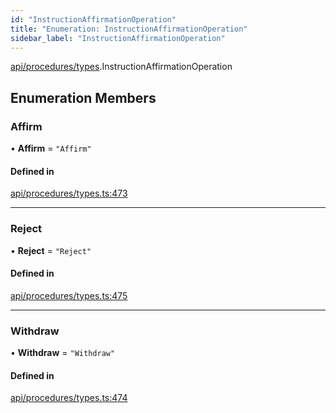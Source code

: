 ```yaml
---
id: "InstructionAffirmationOperation"
title: "Enumeration: InstructionAffirmationOperation"
sidebar_label: "InstructionAffirmationOperation"
---
```


[api/procedures/types](../../../../../modules/API/Procedures/Types/Types.md).InstructionAffirmationOperation

## Enumeration Members

### Affirm

• **Affirm** = ``"Affirm"``

#### Defined in

[api/procedures/types.ts:473](https://github.com/PolymeshAssociation/polymesh-sdk/blob/5a778578/src/api/procedures/types.ts#L473)

___

### Reject

• **Reject** = ``"Reject"``

#### Defined in

[api/procedures/types.ts:475](https://github.com/PolymeshAssociation/polymesh-sdk/blob/5a778578/src/api/procedures/types.ts#L475)

___

### Withdraw

• **Withdraw** = ``"Withdraw"``

#### Defined in

[api/procedures/types.ts:474](https://github.com/PolymeshAssociation/polymesh-sdk/blob/5a778578/src/api/procedures/types.ts#L474)
